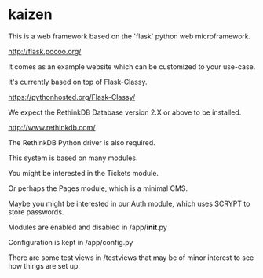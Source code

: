 kaizen
===============

This is a web framework based on the 'flask' python web microframework.

http://flask.pocoo.org/

It comes as an example website which can be customized to your use-case.

It's currently based on top of Flask-Classy.

https://pythonhosted.org/Flask-Classy/

We expect the RethinkDB Database version 2.X or above to be installed.

http://www.rethinkdb.com/

The RethinkDB Python driver is also required.

This system is based on many modules. 

You might be interested in the Tickets module.

Or perhaps the Pages module, which is a minimal CMS.

Maybe you might be interested in our Auth module, which uses SCRYPT to store passwords.

Modules are enabled and disabled in /app/__init__.py

Configuration is kept in /app/config.py

There are some test views in /testviews that may be of minor interest to see how things are set up.



